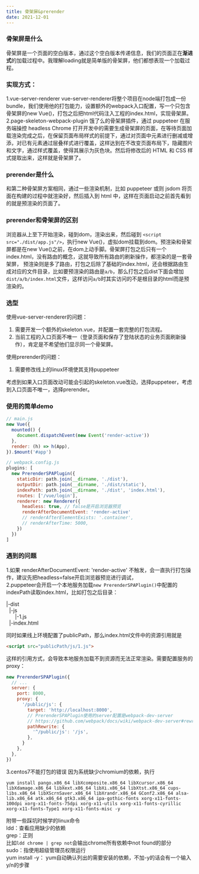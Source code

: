 ```yaml
---
title: 骨架屏&prerender 
date: 2021-12-01
---
```

### 骨架屏是什么
骨架屏是一个页面的空白版本，通过这个空白版本传递信息，我们的页面正在**渐进式**的加载过程中。我理解loading就是简单版的骨架屏，他们都想表现一个加载过程。
### 实现方式：
1.vue-server-renderer
vue-server-renderer将整个项目在node端打包成一份bundle，我们使用他的打包能力，设置额外的webpack入口配置，写一个只包含骨架屏的new Vue()，打包之后把html代码注入工程的index.html，实现骨架屏。  
2.page-skeleton-webpack-plugin
饿了么的骨架屏插件，通过 puppeteer 在服务端操控 headless Chrome 打开开发中的需要生成骨架屏的页面，在等待页面加载渲染完成之后，在保留页面布局样式的前提下，通过对页面中元素进行删减或增添，对已有元素通过层叠样式进行覆盖，这样达到在不改变页面布局下，隐藏图片和文字，通过样式覆盖，使得其展示为灰色块。然后将修改后的 HTML 和 CSS 样式提取出来，这样就是骨架屏了。

### prerender是什么
和第二种骨架屏方案相同，通过一些渲染机制，比如 puppeteer 或则 jsdom 将页面在构建的过程中就渲染好，然后插入到 html 中，这样在页面启动之前首先看到的就是预渲染的页面了。

### prerender和骨架屏的区别
浏览器从上至下开始渲染，碰到dom，渲染出来，然后碰到 `<script src="./dist/app.js"/>`，执行new Vue()，虚拟dom挂载到dom。预渲染和骨架屏都是在new Vue()之前，在dom上动手脚。骨架屏打包之后只有一个index.html，没有路由的概念，这就导致所有路由的刷新操作，都渲染的是一套骨架屏，
预渲染则是多了路由，打包之后除了基础的index.html，还会根据路由生成对应的文件目录，比如要预渲染的路由是`a/b`，那么打包之后dist下面会增加`dist/a/b/index.html`文件，这样访问`a/b`时其实访问的不是根目录的html而是预渲染的。
### 选型
使用vue-server-renderer的问题：
1. 需要开发一个额外的skeleton.vue，并配置一套完整的打包流程。
2. 当前工程的入口页面不唯一（登录页面和保存了登陆状态的业务页面刷新操作），肯定是不希望他们显示同一个骨架屏。

使用prerender的问题：
1. 需要修改线上的linux环境使其支持puppeteer

考虑到如果入口页面改动可能会引起的skeleton.vue改动，选择puppeteer，考虑到入口页面不唯一，选择prerender。

### 使用的简单demo
```javascript
// main.js
new Vue({
  mounted() {
    document.dispatchEvent(new Event('render-active'))
  },
  render: (h) => h(App),
}).$mount('#app')
```
```javascript
// webpack.config.js
plugins: [
  new PrerenderSPAPlugin({
    staticDir: path.join(__dirname, './dist'),
    outputDir: path.join(__dirname, './dist/static'),
    indexPath: path.join(__dirname, './dist', 'index.html'),
    routes: ['/vue/login'],
    renderer: new Renderer({
      headless: true, // false是开启浏览器预览
      renderAfterDocumentEvent: 'render-active'
      // renderAfterElementExists: '.container',
      // renderAfterTime: 5000,
    })
  })
]
```
### 遇到的问题
1.如果 renderAfterDocumentEvent: 'render-active' 不触发，会一直执行打包操作，建议先把headless=false开启浏览器预览进行调试，  
2.puppeteer会开启一个本地服务加载`new PrerenderSPAPlugin()`中配置的indexPath读取index.html，比如打包之后目录：  

|-dist  
&nbsp;&nbsp;|-js  
&nbsp;&nbsp;&nbsp;&nbsp;&nbsp;&nbsp;|-1.js  
&nbsp;&nbsp;|-index.html  

同时如果线上环境配置了publicPath，那么index.html文件中的资源引用就是
```html
<script src="publicPath/js/1.js">
```
这样的引用方式，会导致本地服务加载不到资源而无法正常渲染。需要配置服务的proxy：  
```javascript
new PrerenderSPAPlugin({
  // ...
  server: {
    port: 8000,
    proxy: {
      '/public/js': {
        target: 'http://localhost:8000',
        // PrerenderSPAPlugin使用的server配置是webpack-dev-server
        // https://github.com/webpack/docs/wiki/webpack-dev-server#rewriting-urls-of-proxy-request
        pathRewrite: {
          '^/public/js': '/js',
        },
      }
    },
  },
})
```
3.centos7不能打包的错误
因为系统缺少chromium的依赖，执行
```
yum install pango.x86_64 libXcomposite.x86_64 libXcursor.x86_64 libXdamage.x86_64 libXext.x86_64 libXi.x86_64 libXtst.x86_64 cups-libs.x86_64 libXScrnSaver.x86_64 libXrandr.x86_64 GConf2.x86_64 alsa-lib.x86_64 atk.x86_64 gtk3.x86_64 ipa-gothic-fonts xorg-x11-fonts-100dpi xorg-x11-fonts-75dpi xorg-x11-utils xorg-x11-fonts-cyrillic xorg-x11-fonts-Type1 xorg-x11-fonts-misc -y
```
附带一些踩坑时候学的linux命令  
ldd：查看应用缺少的依赖  
grep：正则  
比如`ldd chrome | grep not`会输出chrome所有依赖中not found的部分  
sudo：指使用超级管理员权限运行  
yum install -y： yum自动确认列出的需要安装的依赖，不加-y的话会有一个输入y/n的步骤